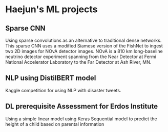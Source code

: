 # Haejun's ML projects
## Sparse CNN
Using sparse convolutions as an alternative to traditional dense networks.
This sparse CNN uses a modified Siamese version of the FishNet to ingest two 2D images for NOvA detector images. 
NOvA is a 810 km long-baseline neutrino detector experiment spanning from the Near Detector at Fermi National Accelerator Laboratory to the Far Detector at Ash River, MN.

## NLP using DistilBERT model
Kaggle competition for using NLP with disaster tweets.

## DL prerequisite Assessment for Erdos Institute
Using a simple linear model using Keras Sequential model to predict the height of a child based on parental information
